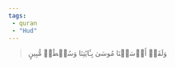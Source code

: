 ```yaml
---
tags: 
 - quran 
 - "Hud"
---
```


> وَلَقَدۡ أَرۡسَلۡنَا مُوسَىٰ بِـَٔايَٰتِنَا وَسُلۡطَٰنٖ مُّبِينٍ
